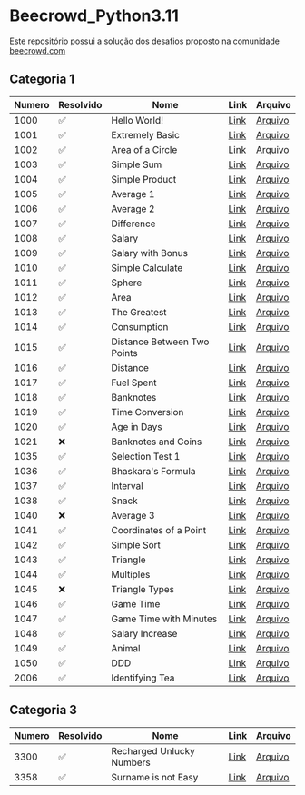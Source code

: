# Beecrowd_Python3.11

  Este repositório possui a solução dos desafios proposto na comunidade [beecrowd.com](https://www.beecrowd.com.br/judge/en)

## Categoria 1

| Numero | Resolvido | Nome | Link | Arquivo |
|--------|-----------|------|------|---------|
| 1000 | :white_check_mark: | Hello World! | [Link](https://www.beecrowd.com.br/judge/en/problems/view/1000) | [Arquivo](categoria_1/1000_hello_world.py) |
| 1001 | :white_check_mark: | Extremely Basic | [Link](https://www.beecrowd.com.br/judge/en/problems/view/1001) | [Arquivo](categoria_1/1001_extremely_basic.py) |
| 1002 | :white_check_mark: | Area of a Circle | [Link](https://www.beecrowd.com.br/judge/en/problems/view/1002) | [Arquivo](categoria_1/1002_area_of_a_circle.py) |
| 1003 | :white_check_mark: | Simple Sum | [Link](https://www.beecrowd.com.br/judge/en/problems/view/1003) | [Arquivo](categoria_1/1003_simple_sum.py) |
| 1004 | :white_check_mark: | Simple Product | [Link](https://www.beecrowd.com.br/judge/en/problems/view/1004) | [Arquivo](categoria_1/1004_simple_product.py) |
| 1005 | :white_check_mark: | Average 1 | [Link](https://www.beecrowd.com.br/judge/en/problems/view/1005) | [Arquivo](categoria_1/1005_average_1.py) |
| 1006 | :white_check_mark: | Average 2 | [Link](https://www.beecrowd.com.br/judge/en/problems/view/1006) | [Arquivo](categoria_1/1006_average_2.py) |
| 1007 | :white_check_mark: | Difference | [Link](https://www.beecrowd.com.br/judge/en/problems/view/1007) | [Arquivo](categoria_1/1007_difference.py) |
| 1008 | :white_check_mark: | Salary | [Link](https://www.beecrowd.com.br/judge/en/problems/view/1008) | [Arquivo](categoria_1/1008_salary.py) |
| 1009 | :white_check_mark: | Salary with Bonus | [Link](https://www.beecrowd.com.br/judge/en/problems/view/1009) | [Arquivo](categoria_1/1009_salary_with_bonus.py) |
| 1010 | :white_check_mark: | Simple Calculate | [Link](https://www.beecrowd.com.br/judge/en/problems/view/1010) | [Arquivo](categoria_1/1010_simple_calculate.py) |
| 1011 | :white_check_mark: | Sphere | [Link](https://www.beecrowd.com.br/judge/en/problems/view/1011) | [Arquivo](categoria_1/1011_sphere.py) |
| 1012 | :white_check_mark: | Area | [Link](https://www.beecrowd.com.br/judge/en/problems/view/1012) | [Arquivo](categoria_1/1012_area.py) |
| 1013 | :white_check_mark: | The Greatest | [Link](https://www.beecrowd.com.br/judge/en/problems/view/1013) | [Arquivo](categoria_1/1013_the_greatest.py) |
| 1014 | :white_check_mark: | Consumption | [Link](https://www.beecrowd.com.br/judge/en/problems/view/1014) | [Arquivo](categoria_1/1014_consumption.py) |
| 1015 | :white_check_mark: | Distance Between Two Points | [Link](https://www.beecrowd.com.br/judge/en/problems/view/1015) | [Arquivo](categoria_1/1015_distance_between_two_points.py) |
| 1016 | :white_check_mark: | Distance | [Link](https://www.beecrowd.com.br/judge/en/problems/view/1016) | [Arquivo](categoria_1/1016_distance.py) |
| 1017 | :white_check_mark: | Fuel Spent | [Link](https://www.beecrowd.com.br/judge/en/problems/view/1017) | [Arquivo](categoria_1/1017_fuel_spent.py) |
| 1018 | :white_check_mark: | Banknotes | [Link](https://www.beecrowd.com.br/judge/en/problems/view/1018) | [Arquivo](categoria_1/1018_banknotes.py) |
| 1019 | :white_check_mark: | Time Conversion | [Link](https://www.beecrowd.com.br/judge/en/problems/view/1019) | [Arquivo](categoria_1/1019_time_conversion.py) |
| 1020 | :white_check_mark: | Age in Days | [Link](https://www.beecrowd.com.br/judge/en/problems/view/1020) | [Arquivo](categoria_1/1020_age_in_days.py) |
| 1021 | :x: | Banknotes and Coins | [Link](https://www.beecrowd.com.br/judge/en/problems/view/1021) | [Arquivo](categoria_1/in_1021_banknotes_and_coins.py) |
| 1035 | :white_check_mark: | Selection Test 1 | [Link](https://www.beecrowd.com.br/judge/en/problems/view/1035) | [Arquivo](categoria_1/1035_selection_test_1.py) |
| 1036 | :white_check_mark: | Bhaskara's Formula | [Link](https://www.beecrowd.com.br/judge/en/problems/view/1036) | [Arquivo](categoria_1/1036_bhaskaras_formula.py) |
| 1037 | :white_check_mark: | Interval | [Link](https://www.beecrowd.com.br/judge/en/problems/view/1037) | [Arquivo](categoria_1/1037_interval.py) |
| 1038 | :white_check_mark: | Snack | [Link](https://www.beecrowd.com.br/judge/en/problems/view/1038) | [Arquivo](categoria_1/1038_snack.py) |
| 1040 | :x: | Average 3 | [Link](https://www.beecrowd.com.br/judge/en/problems/view/1040) | [Arquivo](categoria_1/in_1040_average_3.py) |
| 1041 | :white_check_mark: | Coordinates of a Point | [Link](https://www.beecrowd.com.br/judge/en/problems/view/1041) | [Arquivo](categoria_1/1041_coordinates_of_a_point.py) |
| 1042 | :white_check_mark: | Simple Sort | [Link](https://www.beecrowd.com.br/judge/en/problems/view/1042) | [Arquivo](categoria_1/1042_simple_sort.py) |
| 1043 | :white_check_mark: | Triangle | [Link](https://www.beecrowd.com.br/judge/en/problems/view/1043) | [Arquivo](categoria_1/1043_triangle.py) |
| 1044 | :white_check_mark: | Multiples | [Link](https://www.beecrowd.com.br/judge/en/problems/view/1044) | [Arquivo](categoria_1/1044_multiples.py) |
| 1045 | :x: | Triangle Types | [Link](https://www.beecrowd.com.br/judge/en/problems/view/1045) | [Arquivo](categoria_1/in_1045_triangle_types.py) |
| 1046 | :white_check_mark: | Game Time | [Link](https://www.beecrowd.com.br/judge/en/problems/view/1046) | [Arquivo](categoria_1/1046_game_time.py) |
| 1047 | :white_check_mark: | Game Time with Minutes | [Link](https://www.beecrowd.com.br/judge/en/problems/view/1047) | [Arquivo](categoria_1/1047_game_time_with_minutes.py) |
| 1048 | :white_check_mark: | Salary Increase | [Link](https://www.beecrowd.com.br/judge/en/problems/view/1048) | [Arquivo](categoria_1/1048_salary_increase.py) |
| 1049 | :white_check_mark: | Animal | [Link](https://www.beecrowd.com.br/judge/en/problems/view/1049) | [Arquivo](categoria_1/1049.py) |
| 1050 | :white_check_mark: | DDD | [Link](https://www.beecrowd.com.br/judge/en/problems/view/1050) | [Arquivo](categoria_1/1050.py) |
| 2006 | :white_check_mark: | Identifying Tea | [Link](https://www.beecrowd.com.br/judge/en/problems/view/2006) | [Arquivo](categoria_1/2006_identifying_tea.py) |

## Categoria 3

| Numero | Resolvido | Nome | Link | Arquivo |
|--------|-----------|------|------|---------|
| 3300 | :white_check_mark: | Recharged Unlucky Numbers | [Link](https://www.beecrowd.com.br/judge/en/problems/view/3300) | [Arquivo](categoria_3/3300_recharged_unlucky_numbers.py) |
| 3358 | :white_check_mark: | Surname is not Easy | [Link](https://www.beecrowd.com.br/judge/en/problems/view/3358) | [Arquivo](categoria_3/3358_surname_is_not_easy.py) |
